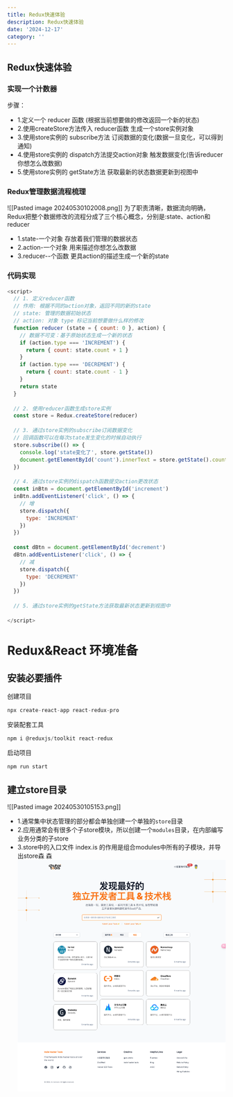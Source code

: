 ```yaml
---
title: Redux快速体验
description: Redux快速体验
date: '2024-12-17'
category: ''
---
```

## Redux快速体验
### 实现一个计数器
步骤：
- 1.定义一个 reducer 函数 (根据当前想要做的修改返回一个新的状态)
- 2.使用createStore方法传入 reducer函数 生成一个store实例对象
- 3.使用store实例的 subscribe方法 订阅数据的变化(数据一旦变化，可以得到通知)
- 4.使用store实例的 dispatch方法提交action对象 触发数据变化(告诉reducer你想怎么改数据)
- 5.使用store实例的 getState方法 获取最新的状态数据更新到视图中

### Redux管理数据流程梳理
![[Pasted image 20240530102008.png]]
为了职责清晰，数据流向明确，Redux把整个数据修改的流程分成了三个核心概念，分别是:state、action和reducer
- 1.state-一个对象 存放着我们管理的数据状态
- 2.action-一个对象 用来描述你想怎么改数据
- 3.reducer--个函数 更具action的描述生成一个新的state

### 代码实现
```js
<script>
  // 1. 定义reducer函数 
  // 作用: 根据不同的action对象，返回不同的新的state
  // state: 管理的数据初始状态
  // action: 对象 type 标记当前想要做什么样的修改
  function reducer (state = { count: 0 }, action) {
    // 数据不可变：基于原始状态生成一个新的状态
    if (action.type === 'INCREMENT') {
      return { count: state.count + 1 }
    }
    if (action.type === 'DECREMENT') {
      return { count: state.count - 1 }
    }
    return state
  }

  // 2. 使用reducer函数生成store实例
  const store = Redux.createStore(reducer)

  // 3. 通过store实例的subscribe订阅数据变化
  // 回调函数可以在每次state发生变化的时候自动执行
  store.subscribe(() => {
    console.log('state变化了', store.getState())
    document.getElementById('count').innerText = store.getState().count
  })

  // 4. 通过store实例的dispatch函数提交action更改状态 
  const inBtn = document.getElementById('increment')
  inBtn.addEventListener('click', () => {
    // 增
    store.dispatch({
      type: 'INCREMENT'
    })
  })

  const dBtn = document.getElementById('decrement')
  dBtn.addEventListener('click', () => {
    // 减
    store.dispatch({
      type: 'DECREMENT'
    })
  })

  // 5. 通过store实例的getState方法获取最新状态更新到视图中

</script>
```

# Redux&React 环境准备
## 安装必要插件
创建项目
```java
npx create-react-app react-redux-pro
```

安装配套工具
```js
npm i @reduxjs/toolkit react-redux
```
启动项目
```js
npm run start
```
## 建立store目录
![[Pasted image 20240530105153.png]]
- 1.通常集中状态管理的部分都会单独创建一个单独的`store`目录
- 2.应用通常会有很多个子store模块，所以创建一个`modules`目录，在内部编写业务分类的子store
- 3.store中的入口文件 index.is 的作用是组合modules中所有的子模块，并导出store森
森
![图片](https://raw.githubusercontent.com/DevDenny/ai-dev-navigater/main/uploads/images/1734396923775_axk2wx.png)
